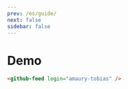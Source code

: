 ```yaml
---
prev: /es/guide/
next: false
sidebar: false
---
```


# Demo

```html
<github-feed login="amaury-tobias" />
```

<br>
<github-feed login="amaury-tobias" />

